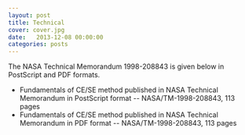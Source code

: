 ```yaml
---
layout: post
title: Technical
cover: cover.jpg
date:   2013-12-08 00:00:00
categories: posts
---
```


The NASA Technical Memorandum 1998-208843 is given below in PostScript and PDF formats.

* Fundamentals of CE/SE method published in NASA Technical Memorandum in PostScript format -- NASA/TM-1998-208843, 113 pages
* Fundamentals of CE/SE method published in NASA Technical Memorandum in PDF format -- NASA/TM-1998-208843, 113 pages
